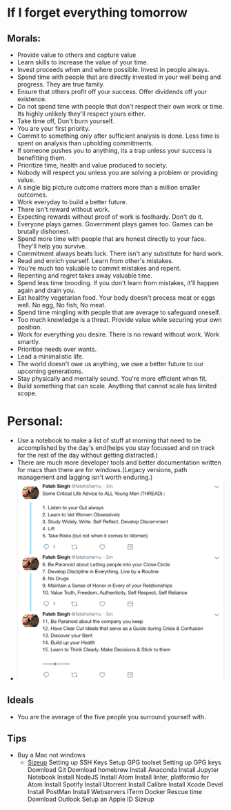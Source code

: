 # If I forget everything tomorrow

## Morals:
- Provide value to others and capture value
- Learn skills to increase the value of your time.
- Invest proceeds when and where possible. Invest in people always.
- Spend time with people that are directly invested in your well being and progress. They are true family.
- Ensure that others profit off your success. Offer dividends off your existence. 
- Do not spend time with people that don't respect their own work or time. Its highly unlikely they'll respect yours either.
- Take time off, Don't burn yourself. 
- You are your first priority.
- Commit to something only after sufficient analysis is done. Less time is spent on analysis than upholding commitments. 
- If someone pushes you to anything, its a trap unless your success is benefitting them.
- Prioritize time, health and value produced to society.
- Nobody will respect you unless you are solving a problem or providing value.
- A single big picture outcome matters more than a million smaller outcomes.
- Work everyday to build a better future.
- There isn't reward without work. 
- Expecting rewards without proof of work is foolhardy. Don't do it.
- Everyone plays games. Government plays games too. Games can be brutally dishonest.
- Spend more time with people that are honest directly to your face. They'll help you survive.
- Commitment always beats luck. There isn't any substitute for hard work.
- Read and enrich yourself. Learn from other's mistakes. 
- You're much too valuable to commit mistakes and repent.
- Repenting and regret takes away valuable time. 
- Spend less time brooding. If you don't learn from mistakes, it'll happen again and drain you.
- Eat healthy vegetarian food. Your body doesn't process meat or eggs well. No egg, No fish, No meat.
- Spend time mingling with people that are average to safeguard oneself.
- Too much knowledge is a threat. Provide value while securing your own position.
- Work for everything you desire. There is no reward without work. Work smartly.
- Prioritise needs over wants.
- Lead a minimalistic life. 
- The world doesn't owe us anything, we owe a better future to our upcoming generations.
- Stay physically and mentally sound. You're more efficient when fit.
- Build something that can scale. Anything that cannot scale has limited scope.

# Personal:
- Use a notebook to make a list of stuff at morning that need to be accomplished by the day's end(helps you stay focussed and on track for the rest of the day without getting distracted.)
- There are much more developer tools and better documentation written for macs than there are for windows.(Legacy versions, path management and lagging isn't worth enduring.)
-  ![](https://github.com/prahaladbelavadi/info/blob/master/Screen%20Shot%202018-04-16%20at%201.01.55%20PM.png)

## Ideals
- You are the average of the five people you surround yourself with.

## Tips

- Buy a Mac not windows
    - [Sizeup](http://www.irradiatedsoftware.com/sizeup/)
    Setting up SSH Keys
    Setup GPG toolset
    Setting up GPG keys
    Download Git
    Download homebrew
    Install Anaconda
    Install Jupyter Notebook
    Install NodeJS
    Install Atom
    Install linter, platformio for Atom
    Install Spotify
    Install Utorrent
    Install Calibre
    Install Xcode Devel
    Install PostMan
    Install Webservers
    ITerm
    Docker
    Rescue time
    Download Outlook
    Setup an Apple ID
    Sizeup
